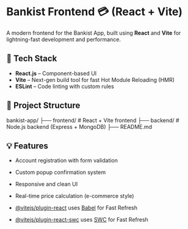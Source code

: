 # Bankist Frontend 💳 (React + Vite)

A modern frontend for the Bankist App, built using **React** and **Vite** for lightning-fast development and performance.

## 🚀 Tech Stack

- **React.js** – Component-based UI
- **Vite** – Next-gen build tool for fast Hot Module Reloading (HMR)
- **ESLint** – Code linting with custom rules

## 📁 Project Structure

bankist-app/
├── frontend/       # React + Vite frontend
├── backend/        # Node.js backend (Express + MongoDB)
├── README.md

## 💡 Features

- Account registration with form validation
- Custom popup confirmation system
- Responsive and clean UI
- Real-time price calculation (e-commerce style)


- [@vitejs/plugin-react](https://github.com/vitejs/vite-plugin-react/blob/main/packages/plugin-react/README.md) uses [Babel](https://babeljs.io/) for Fast Refresh
- [@vitejs/plugin-react-swc](https://github.com/vitejs/vite-plugin-react-swc) uses [SWC](https://swc.rs/) for Fast Refresh
